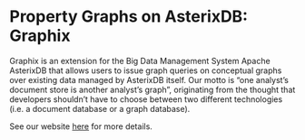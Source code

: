 <!--
 ! Licensed to the Apache Software Foundation (ASF) under one
 ! or more contributor license agreements.  See the NOTICE file
 ! distributed with this work for additional information
 ! regarding copyright ownership.  The ASF licenses this file
 ! to you under the Apache License, Version 2.0 (the
 ! "License"); you may not use this file except in compliance
 ! with the License.  You may obtain a copy of the License at
 !
 !   http://www.apache.org/licenses/LICENSE-2.0
 !
 ! Unless required by applicable law or agreed to in writing,
 ! software distributed under the License is distributed on an
 ! "AS IS" BASIS, WITHOUT WARRANTIES OR CONDITIONS OF ANY
 ! KIND, either express or implied.  See the License for the
 ! specific language governing permissions and limitations
 ! under the License.
 !-->
# Property Graphs on AsterixDB: Graphix
Graphix is an extension for the Big Data Management System Apache AsterixDB that allows users to issue graph queries on conceptual graphs over existing data managed by AsterixDB itself. Our motto is “one analyst’s document store is another analyst’s graph”, originating from the thought that developers shouldn’t have to choose between two different technologies (i.e. a document database or a graph database).

See our website [here](https://graphix.ics.uci.edu) for more details.